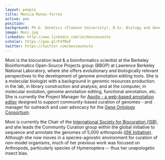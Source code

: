 ```yaml
---
layout: people
title: Monica Munoz-Torres
active: yes
position: 
background: Ph.D. Genetics (Clemson University), B.Sc. Biology and Genetics (Universidad del Valle)
image: Moni.jpg
linkedin: http://www.linkedin.com/in/monimunozto
scholar: https://goo.gl/F4TRoF
twitter: https://twitter.com/monimunozto
---
```


Moni is the biocuration lead & a bioinformatics scientist at the Berkeley Bioinformatics Open-Source Projects group (BBOP) at Lawrence Berkeley National Laboratory, where she offers evolutionary and biologically relevant perspectives to the development of genome annotation editing tools. She is a molecular biologist with a background in genomic resources production: in the lab, in library construction and analysis; and at the computer, in molecular evolution, genome annotation editing, functional annotation, etc. She is currently the Project Manager for [Apollo - a web-based annotation editor](http://genomearchitect.org/) designed to support community-based curation of genomes - and manager for outreach and user advocacy for the [Gene Ontology Consortium](http://geneontology.org/).

Moni is currently the Chair of the [International Society for Biocuration (ISB)](http://biocuration.org/), and she leads the Community Curation group within the global initiative to sequence and annotate the genomes of 5,000 arthropods [(i5K Initiative)](http://i5k.github.io/). Although she now moves in a species-agnostic environment for curation of non-model organisms, much of her previous work was focused on Arthropods, particularly species of Hymenoptera -- thus her unapologetic insect bias.


